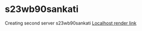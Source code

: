 # s23wb90sankati
Creating second server s23wb90sankati
[Localhost render link](https://s23wb90sankati.onrender.com/)
